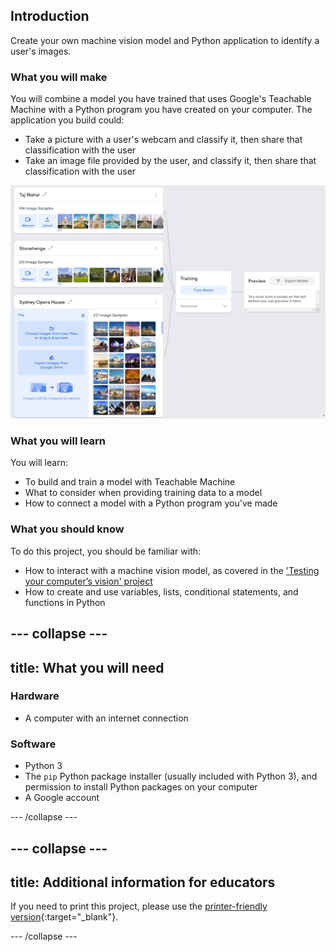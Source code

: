 ## Introduction

Create your own machine vision model and Python application to identify a user's images.


### What you will make
You will combine a model you have trained that uses Google's Teachable Machine with a Python program you have created on your computer. The application you build could:

 + Take a picture with a user's webcam and classify it, then share that classification with the user
 + Take an image file provided by the user, and classify it, then share that classification with the user

![The teachable machine user interfact, with classes for the Taj Mahal, Stonehenge, and the Sydney Opera House shown.](images/3_classes.png)

### What you will learn
You will learn:
 + To build and train a model with Teachable Machine
 + What to consider when providing training data to a model
 + How to connect a model with a Python program you've made

### What you should know
To do this project, you should be familiar with:
 + How to interact with a machine vision model, as covered in the ['Testing your computer’s vision' project](https://projects.raspberrypi.org/en/projects/testing-your-computers-vision)
 + How to create and use variables, lists, conditional statements, and functions in Python

--- collapse ---
---
title: What you will need
---
### Hardware

+ A computer with an internet connection

### Software

+ Python 3
+ The `pip` Python package installer (usually included with Python 3), and permission to install Python packages on your computer
+ A Google account

--- /collapse ---

--- collapse ---
---
title: Additional information for educators
---

If you need to print this project, please use the [printer-friendly version](https://projects.raspberrypi.org/en/projects/amazing-image-identifier/print){:target="_blank"}.

--- /collapse ---
